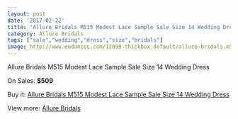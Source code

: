 ```yaml
---
layout: post
date: '2017-02-22'
title: "Allure Bridals M515 Modest Lace Sample Sale Size 14 Wedding Dress"
category: Allure Bridals
tags: ["sale","wedding","dress","size","bridals"]
image: http://www.eudances.com/12099-thickbox_default/allure-bridals-m515-modest-lace-sample-sale-size-14-wedding-dress.jpg
---
```

Allure Bridals M515 Modest Lace Sample Sale Size 14 Wedding Dress

On Sales: **$509**
<a href="https://www.eudances.com/en/allure-bridals/3777-allure-bridals-m515-modest-lace-sample-sale-size-14-wedding-dress.html"><amp-img layout="responsive" width="600" height="600" src="//www.eudances.com/12099-thickbox_default/allure-bridals-m515-modest-lace-sample-sale-size-14-wedding-dress.jpg" alt="Allure Bridals M515 Modest Lace Sample Sale Size 14 Wedding Dress 0" /></a>
<a href="https://www.eudances.com/en/allure-bridals/3777-allure-bridals-m515-modest-lace-sample-sale-size-14-wedding-dress.html"><amp-img layout="responsive" width="600" height="600" src="//www.eudances.com/12102-thickbox_default/allure-bridals-m515-modest-lace-sample-sale-size-14-wedding-dress.jpg" alt="Allure Bridals M515 Modest Lace Sample Sale Size 14 Wedding Dress 1" /></a>
<a href="https://www.eudances.com/en/allure-bridals/3777-allure-bridals-m515-modest-lace-sample-sale-size-14-wedding-dress.html"><amp-img layout="responsive" width="600" height="600" src="//www.eudances.com/12101-thickbox_default/allure-bridals-m515-modest-lace-sample-sale-size-14-wedding-dress.jpg" alt="Allure Bridals M515 Modest Lace Sample Sale Size 14 Wedding Dress 2" /></a>
<a href="https://www.eudances.com/en/allure-bridals/3777-allure-bridals-m515-modest-lace-sample-sale-size-14-wedding-dress.html"><amp-img layout="responsive" width="600" height="600" src="//www.eudances.com/12100-thickbox_default/allure-bridals-m515-modest-lace-sample-sale-size-14-wedding-dress.jpg" alt="Allure Bridals M515 Modest Lace Sample Sale Size 14 Wedding Dress 3" /></a>

Buy it: [Allure Bridals M515 Modest Lace Sample Sale Size 14 Wedding Dress](https://www.eudances.com/en/allure-bridals/3777-allure-bridals-m515-modest-lace-sample-sale-size-14-wedding-dress.html "Allure Bridals M515 Modest Lace Sample Sale Size 14 Wedding Dress")

View more: [Allure Bridals](https://www.eudances.com/en/2-allure-bridals "Allure Bridals")